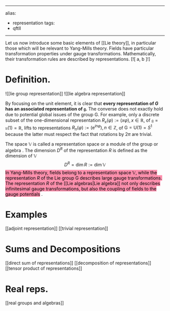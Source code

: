 
---
alias:
- representation
tags:
- qftII
---
Let us now introduce some basic elements of [[Lie theory]], in particular those which will be relevant to Yang-Mills theory. Fields have particular transformation properties under gauge transformations. Mathematically, their transformation rules are described by representations.
[\![ a, b ]\!]
# Definition. 

![[lie group representation]]
![[lie algebra representation]]


By focusing on the unit element, it is clear that **every representation of $G$ has an associated representation of $\mathfrak{g}$.** The converse does not exactly hold due to potential global issues of the group G. For example, only a discrete subset of the one-dimensional representation $R_{x}(\varphi):=(x \varphi), x \in \mathbb{R}$, of $\mathfrak{g}=\mathfrak{u}(1)=\mathbb{R}$, lifts to representations $R_{n}(\varphi):=\left(\mathrm{e}^{i n \varphi}\right), n \in \mathbb{Z}$, of $\mathrm{G}=\mathrm{U}(1)=S^{1}$ because the latter must respect the fact that rotations by $2 \pi$ are trivial.

The space $\mathbb{V}$ is called a representation space or a module of the group or algebra . The dimension $D^{R}$ of the representation $R$ is defined as the dimension of $\mathbb{V}$
$$
D^{R}=\operatorname{dim} R:=\operatorname{dim} \mathbb{V}
$$
<mark style="background: #FF5582A6;">In Yang-Mills theory, fields belong to a representation space $\mathbb{V}$, while the representation $R$ of the Lie group $\mathrm{G}$ describes large gauge transformations. The representation $R$ of the [[Lie algebras|Lie algebra]] not only describes infinitesimal gauge transformations, but also the coupling of fields to the gauge potentials</mark> .

# Examples
[[adjoint representation]]
[[trivial representation]]

# Sums and Decompositions
[[direct sum of representations]]
[[decomposition of representations]]
[[tensor product of representations]]

# Real reps.

[[real groups and algebras]]